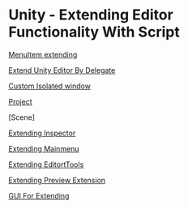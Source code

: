 # Unity - Extending Editor Functionality With Script

[MenuItem extending](unity-script-extend-editor-menuitem.md)

[Extend Unity Editor By Delegate](unity-script-extend-editor-by-delegate.md)

[Custom Isolated window](unity-script-extend-editor-create-editorwindow.md)

[Project](unity-script-project-extention.md)

[Scene]

[Extending Inspector](unity-script-inspector-extention.md)

[Extending Mainmenu](unity-script-mainmenu-extention.md)

[Extending EditortTools](unity-script-editortools-extention.md)

[Extending Preview Extension](unity-script-preveiw-extention.md)

[GUI For Extending](unity-script-gui-for-extend.md)

[](unity-script-extend-ineditmode.md)

